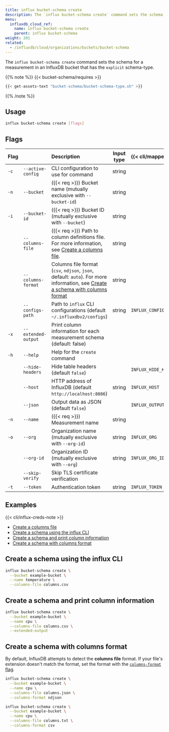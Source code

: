 ```yaml
---
title: influx bucket-schema create
description: The `influx bucket-schema create` command sets the schema for a measurement in an InfluxDB bucket that has the `explicit` schema-type.
menu:
  influxdb_cloud_ref:
    name: influx bucket-schema create
    parent: influx bucket-schema
weight: 201
related:
  - /influxdb/cloud/organizations/buckets/bucket-schema
---
```


The `influx bucket-schema create` command sets the schema for a measurement in an InfluxDB bucket that has the `explicit` schema-type.

{{% note %}}
{{< bucket-schema/requires >}}
```sh
{{< get-assets-text "bucket-schema/bucket-schema-type.sh" >}}
```
{{% /note %}}

## Usage

```sh
influx bucket-schema create [flags]
```

## Flags

| Flag |                     | Description                                                           | Input type | {{< cli/mapped >}}    |
| :--- | :------------------ | :-------------------------------------------------------------------- | :--------: | :-------------------- |
| `-c` | `--active-config`   | CLI configuration to use for command                                  |   string   |                       |
| `-n` | `--bucket`          | ({{< req >}}) Bucket name (mutually exclusive with `--bucket-id`)                   |   string   |                       |
| `-i` | `--bucket-id`       | ({{< req >}}) Bucket ID (mutually exclusive with `--bucket`)                        |   string   |                       |
|      | `--columns-file`    | ({{< req >}}) Path to column definitions file. For more information, see [Create a columns file](/influxdb/cloud/reference/cli/influx/bucket-schema/create/#create-a-columns-file).                                                        |   string   |                       |
|      | `--columns-format`  | Columns file format (`csv`, `ndjson`, `json`, default: `auto`). For more information, see [Create a schema with columns format](#create-a-schema-with-columns-format)        |   string   |                       |             
|      | `--configs-path`    | Path to `influx` CLI configurations (default `~/.influxdbv2/configs`) |   string   | `INFLUX_CONFIGS_PATH` |
| `-x` | `--extended-output` | Print column information for each measurement schema (default: false)        |            |                       |
| `-h` | `--help`            | Help for the `create` command                                         |            |                       |
|      | `--hide-headers`    | Hide table headers (default `false`)                                  |            | `INFLUX_HIDE_HEADERS` |
|      | `--host`            | HTTP address of InfluxDB (default `http://localhost:8086`)            |   string   | `INFLUX_HOST`         |
|      | `--json`            | Output data as JSON (default `false`)                                 |            | `INFLUX_OUTPUT_JSON`  |
| `-n` | `--name`            | ({{< req >}}) Measurement name                                                       |   string   |                       |
| `-o` | `--org`             | Organization name (mutually exclusive with `--org-id`)                |   string   | `INFLUX_ORG`          |
|      | `--org-id`          | Organization ID (mutually exclusive with `--org`)                     |   string   | `INFLUX_ORG_ID`       |
|      | `--skip-verify`     | Skip TLS certificate verification                                     |            |                       |
| `-t` | `--token`           | Authentication token                                                  |   string   | `INFLUX_TOKEN`        |


## Examples

{{< cli/influx-creds-note >}}

- [Create a columns file](#create-a-columns-file)
- [Create a schema using the influx CLI](#create-a-schema-using-the-influx-cli)
- [Create a schema and print column information](#create-a-schema-and-print-column-information)
- [Create a schema with columns format](#create-a-schema-with-columns-format)

## Create a schema using the influx CLI

```sh
influx bucket-schema create \
  --bucket example-bucket \
  --name temperature \
  --columns-file columns.csv
```

## Create a schema and print column information

```sh
influx bucket-schema create \
  --bucket example-bucket \
  --name cpu \
  --columns-file columns.csv \
  --extended-output
```

## Create a schema with columns format

By default, InfluxDB attempts to detect the **columns file** format.
If your file's extension doesn't match the format, set the format with the [`columns-format` flag](/influxdb/cloud/reference/cli/influx/bucket-schema/create).

```sh
influx bucket-schema create \
  --bucket example-bucket \
  --name cpu \
  --columns-file columns.json \
  --columns-format ndjson
```

```sh
influx bucket-schema create \
  --bucket example-bucket \
  --name cpu \
  --columns-file columns.txt \
  --columns-format csv
```

